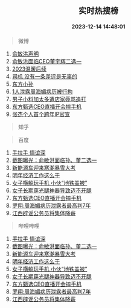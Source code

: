 <div align="center"><h2>实时热搜榜</h2><h4>2023-12-14 14:48:01</h4></div>

> 微博  

1. [俞敏洪声明](https://s.weibo.com/weibo?q=%23%E4%BF%9E%E6%95%8F%E6%B4%AA%E5%A3%B0%E6%98%8E%23&t=31&band_rank=1&Refer=top)<br />
2. [俞敏洪面临CEO董宇辉二选一](https://s.weibo.com/weibo?q=%23%E4%BF%9E%E6%95%8F%E6%B4%AA%E9%9D%A2%E4%B8%B4CEO%E8%91%A3%E5%AE%87%E8%BE%89%E4%BA%8C%E9%80%89%E4%B8%80%23&t=31&band_rank=2&Refer=top)<br />
3. [2023温暖后续](https://s.weibo.com/weibo?q=%232023%E6%B8%A9%E6%9A%96%E5%90%8E%E7%BB%AD%23&t=31&band_rank=3&Refer=top)<br />
4. [司机 没有一条差评是无辜的](https://s.weibo.com/weibo?q=%E5%8F%B8%E6%9C%BA%20%E6%B2%A1%E6%9C%89%E4%B8%80%E6%9D%A1%E5%B7%AE%E8%AF%84%E6%98%AF%E6%97%A0%E8%BE%9C%E7%9A%84&t=31&band_rank=4&Refer=top)<br />
5. [东方小孙](https://s.weibo.com/weibo?q=%E4%B8%9C%E6%96%B9%E5%B0%8F%E5%AD%99&t=31&band_rank=5&Refer=top)<br />
6. [1人泄露周海媚病历被行拘](https://s.weibo.com/weibo?q=%231%E4%BA%BA%E6%B3%84%E9%9C%B2%E5%91%A8%E6%B5%B7%E5%AA%9A%E7%97%85%E5%8E%86%E8%A2%AB%E8%A1%8C%E6%8B%98%23&t=31&band_rank=6&Refer=top)<br />
7. [男子小料加太多遭店家辱骂追打](https://s.weibo.com/weibo?q=%23%E7%94%B7%E5%AD%90%E5%B0%8F%E6%96%99%E5%8A%A0%E5%A4%AA%E5%A4%9A%E9%81%AD%E5%BA%97%E5%AE%B6%E8%BE%B1%E9%AA%82%E8%BF%BD%E6%89%93%23&t=31&band_rank=7&Refer=top)<br />
8. [东方甄选CEO直播开会摔手机](https://s.weibo.com/weibo?q=%23%E4%B8%9C%E6%96%B9%E7%94%84%E9%80%89CEO%E7%9B%B4%E6%92%AD%E5%BC%80%E4%BC%9A%E6%91%94%E6%89%8B%E6%9C%BA%23&t=31&band_rank=8&Refer=top)<br />
9. [张杰个人首个跨年IP官宣](https://s.weibo.com/weibo?q=%23%E5%BC%A0%E6%9D%B0%E4%B8%AA%E4%BA%BA%E9%A6%96%E4%B8%AA%E8%B7%A8%E5%B9%B4IP%E5%AE%98%E5%AE%A3%23&t=31&band_rank=9&Refer=top)<br />

> 知乎  


> 百度  

1. [手拉手 情谊深](https://www.baidu.com/s?wd=%E6%89%8B%E6%8B%89%E6%89%8B+%E6%83%85%E8%B0%8A%E6%B7%B1&sa=fyb_news&rsv_dl=fyb_news)<br />
2. [截图曝光：俞敏洪面临孙、董二选一](https://www.baidu.com/s?wd=%E6%88%AA%E5%9B%BE%E6%9B%9D%E5%85%89%EF%BC%9A%E4%BF%9E%E6%95%8F%E6%B4%AA%E9%9D%A2%E4%B8%B4%E5%AD%99%E3%80%81%E8%91%A3%E4%BA%8C%E9%80%89%E4%B8%80&sa=fyb_news&rsv_dl=fyb_news)<br />
3. [新能源车迎来寒潮暴雪大考](https://www.baidu.com/s?wd=%E6%96%B0%E8%83%BD%E6%BA%90%E8%BD%A6%E8%BF%8E%E6%9D%A5%E5%AF%92%E6%BD%AE%E6%9A%B4%E9%9B%AA%E5%A4%A7%E8%80%83&sa=fyb_news&rsv_dl=fyb_news)<br />
4. [明年经济工作这么干](https://www.baidu.com/s?wd=%E6%98%8E%E5%B9%B4%E7%BB%8F%E6%B5%8E%E5%B7%A5%E4%BD%9C%E8%BF%99%E4%B9%88%E5%B9%B2&sa=fyb_news&rsv_dl=fyb_news)<br />
5. [女子横躺玩手机 小伙“地铁盖被”](https://www.baidu.com/s?wd=%E5%A5%B3%E5%AD%90%E6%A8%AA%E8%BA%BA%E7%8E%A9%E6%89%8B%E6%9C%BA+%E5%B0%8F%E4%BC%99%E2%80%9C%E5%9C%B0%E9%93%81%E7%9B%96%E8%A2%AB%E2%80%9D&sa=fyb_news&rsv_dl=fyb_news)<br />
6. [女子长期穿光腿神器导致迈不开腿](https://www.baidu.com/s?wd=%E5%A5%B3%E5%AD%90%E9%95%BF%E6%9C%9F%E7%A9%BF%E5%85%89%E8%85%BF%E7%A5%9E%E5%99%A8%E5%AF%BC%E8%87%B4%E8%BF%88%E4%B8%8D%E5%BC%80%E8%85%BF&sa=fyb_news&rsv_dl=fyb_news)<br />
7. [东方甄选CEO直播开会摔手机](https://www.baidu.com/s?wd=%E4%B8%9C%E6%96%B9%E7%94%84%E9%80%89CEO%E7%9B%B4%E6%92%AD%E5%BC%80%E4%BC%9A%E6%91%94%E6%89%8B%E6%9C%BA&sa=fyb_news&rsv_dl=fyb_news)<br />
8. [罗翔:周海媚病历泄露者最高判7年](https://www.baidu.com/s?wd=%E7%BD%97%E7%BF%94%3A%E5%91%A8%E6%B5%B7%E5%AA%9A%E7%97%85%E5%8E%86%E6%B3%84%E9%9C%B2%E8%80%85%E6%9C%80%E9%AB%98%E5%88%A47%E5%B9%B4&sa=fyb_news&rsv_dl=fyb_news)<br />
9. [江西辟谣公务员将集体降薪](https://www.baidu.com/s?wd=%E6%B1%9F%E8%A5%BF%E8%BE%9F%E8%B0%A3%E5%85%AC%E5%8A%A1%E5%91%98%E5%B0%86%E9%9B%86%E4%BD%93%E9%99%8D%E8%96%AA&sa=fyb_news&rsv_dl=fyb_news)<br />

> 哔哩哔哩  

1. [手拉手 情谊深](https://www.baidu.com/s?wd=%E6%89%8B%E6%8B%89%E6%89%8B+%E6%83%85%E8%B0%8A%E6%B7%B1&sa=fyb_news&rsv_dl=fyb_news)<br />
2. [截图曝光：俞敏洪面临孙、董二选一](https://www.baidu.com/s?wd=%E6%88%AA%E5%9B%BE%E6%9B%9D%E5%85%89%EF%BC%9A%E4%BF%9E%E6%95%8F%E6%B4%AA%E9%9D%A2%E4%B8%B4%E5%AD%99%E3%80%81%E8%91%A3%E4%BA%8C%E9%80%89%E4%B8%80&sa=fyb_news&rsv_dl=fyb_news)<br />
3. [新能源车迎来寒潮暴雪大考](https://www.baidu.com/s?wd=%E6%96%B0%E8%83%BD%E6%BA%90%E8%BD%A6%E8%BF%8E%E6%9D%A5%E5%AF%92%E6%BD%AE%E6%9A%B4%E9%9B%AA%E5%A4%A7%E8%80%83&sa=fyb_news&rsv_dl=fyb_news)<br />
4. [明年经济工作这么干](https://www.baidu.com/s?wd=%E6%98%8E%E5%B9%B4%E7%BB%8F%E6%B5%8E%E5%B7%A5%E4%BD%9C%E8%BF%99%E4%B9%88%E5%B9%B2&sa=fyb_news&rsv_dl=fyb_news)<br />
5. [女子横躺玩手机 小伙“地铁盖被”](https://www.baidu.com/s?wd=%E5%A5%B3%E5%AD%90%E6%A8%AA%E8%BA%BA%E7%8E%A9%E6%89%8B%E6%9C%BA+%E5%B0%8F%E4%BC%99%E2%80%9C%E5%9C%B0%E9%93%81%E7%9B%96%E8%A2%AB%E2%80%9D&sa=fyb_news&rsv_dl=fyb_news)<br />
6. [女子长期穿光腿神器导致迈不开腿](https://www.baidu.com/s?wd=%E5%A5%B3%E5%AD%90%E9%95%BF%E6%9C%9F%E7%A9%BF%E5%85%89%E8%85%BF%E7%A5%9E%E5%99%A8%E5%AF%BC%E8%87%B4%E8%BF%88%E4%B8%8D%E5%BC%80%E8%85%BF&sa=fyb_news&rsv_dl=fyb_news)<br />
7. [东方甄选CEO直播开会摔手机](https://www.baidu.com/s?wd=%E4%B8%9C%E6%96%B9%E7%94%84%E9%80%89CEO%E7%9B%B4%E6%92%AD%E5%BC%80%E4%BC%9A%E6%91%94%E6%89%8B%E6%9C%BA&sa=fyb_news&rsv_dl=fyb_news)<br />
8. [罗翔:周海媚病历泄露者最高判7年](https://www.baidu.com/s?wd=%E7%BD%97%E7%BF%94%3A%E5%91%A8%E6%B5%B7%E5%AA%9A%E7%97%85%E5%8E%86%E6%B3%84%E9%9C%B2%E8%80%85%E6%9C%80%E9%AB%98%E5%88%A47%E5%B9%B4&sa=fyb_news&rsv_dl=fyb_news)<br />
9. [江西辟谣公务员将集体降薪](https://www.baidu.com/s?wd=%E6%B1%9F%E8%A5%BF%E8%BE%9F%E8%B0%A3%E5%85%AC%E5%8A%A1%E5%91%98%E5%B0%86%E9%9B%86%E4%BD%93%E9%99%8D%E8%96%AA&sa=fyb_news&rsv_dl=fyb_news)<br />
